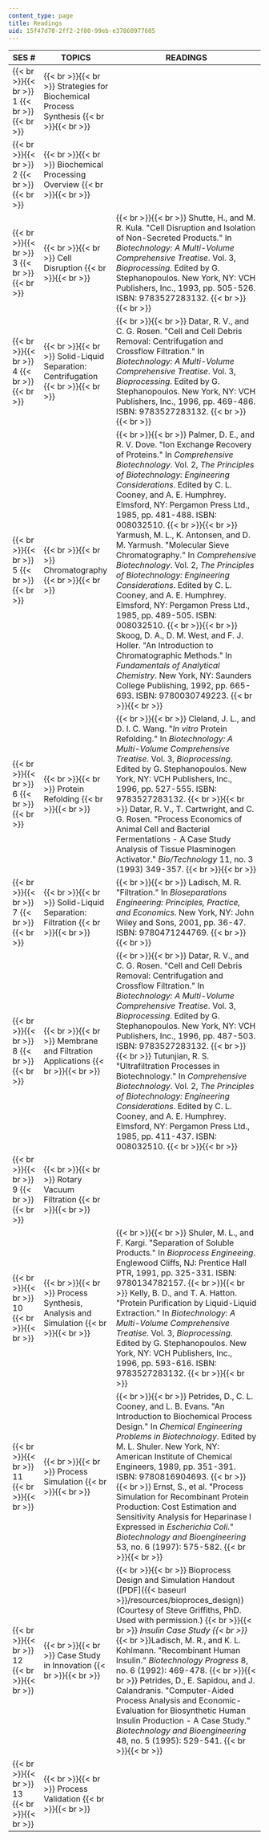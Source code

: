 ```yaml
---
content_type: page
title: Readings
uid: 15f47d70-2ff2-2f80-99eb-e37860977605
---
```


| SES # | TOPICS | READINGS |
| --- | --- | --- |
|  {{< br >}}{{< br >}} 1 {{< br >}}{{< br >}}  |  {{< br >}}{{< br >}} Strategies for Biochemical Process Synthesis {{< br >}}{{< br >}}  | &nbsp; |
|  {{< br >}}{{< br >}} 2 {{< br >}}{{< br >}}  |  {{< br >}}{{< br >}} Biochemical Processing Overview {{< br >}}{{< br >}}  | &nbsp; |
|  {{< br >}}{{< br >}} 3 {{< br >}}{{< br >}}  |  {{< br >}}{{< br >}} Cell Disruption {{< br >}}{{< br >}}  |  {{< br >}}{{< br >}} Shutte, H., and M. R. Kula. "Cell Disruption and Isolation of Non-Secreted Products." In _Biotechnology: A Multi-Volume Comprehensive Treatise_. Vol. 3, _Bioprocessing_. Edited by G. Stephanopoulos. New York, NY: VCH Publishers, Inc., 1993, pp. 505-526. ISBN: 9783527283132. {{< br >}}{{< br >}}  |
|  {{< br >}}{{< br >}} 4 {{< br >}}{{< br >}}  |  {{< br >}}{{< br >}} Solid-Liquid Separation: Centrifugation {{< br >}}{{< br >}}  |  {{< br >}}{{< br >}} Datar, R. V., and C. G. Rosen. "Cell and Cell Debris Removal: Centrifugation and Crossflow Filtration." In _Biotechnology: A Multi-Volume Comprehensive Treatise_. Vol. 3, _Bioprocessing_. Edited by G. Stephanopoulos. New York, NY: VCH Publishers, Inc., 1996, pp. 469-486. ISBN: 9783527283132. {{< br >}}{{< br >}}  |
|  {{< br >}}{{< br >}} 5 {{< br >}}{{< br >}}  |  {{< br >}}{{< br >}} Chromatography {{< br >}}{{< br >}}  |  {{< br >}}{{< br >}} Palmer, D. E., and R. V. Dove. "Ion Exchange Recovery of Proteins." In _Comprehensive Biotechnology_. Vol. 2, _The Principles of Biotechnology: Engineering Considerations_. Edited by C. L. Cooney, and A. E. Humphrey. Elmsford, NY: Pergamon Press Ltd., 1985, pp. 481-488. ISBN: 008032510. {{< br >}}{{< br >}} Yarmush, M. L., K. Antonsen, and D. M. Yarmush. "Molecular Sieve Chromatography." In _Comprehensive Biotechnology_. Vol. 2, _The Principles of Biotechnology: Engineering Considerations_. Edited by C. L. Cooney, and A. E. Humphrey. Elmsford, NY: Pergamon Press Ltd., 1985, pp. 489-505. ISBN: 008032510. {{< br >}}{{< br >}} Skoog, D. A., D. M. West, and F. J. Holler. "An Introduction to Chromatographic Methods." In _Fundamentals of Analytical Chemistry_. New York, NY: Saunders College Publishing, 1992, pp. 665-693. ISBN: 9780030749223. {{< br >}}{{< br >}}  |
|  {{< br >}}{{< br >}} 6 {{< br >}}{{< br >}}  |  {{< br >}}{{< br >}} Protein Refolding {{< br >}}{{< br >}}  |  {{< br >}}{{< br >}} Cleland, J. L., and D. I. C. Wang. "_In vitro_ Protein Refolding." In _Biotechnology: A Multi-Volume Comprehensive Treatise_. Vol. 3, _Bioprocessing_. Edited by G. Stephanopoulos. New York, NY: VCH Publishers, Inc., 1996, pp. 527-555. ISBN: 9783527283132. {{< br >}}{{< br >}} Datar, R. V., T. Cartwright, and C. G. Rosen. "Process Economics of Animal Cell and Bacterial Fermentations - A Case Study Analysis of Tissue Plasminogen Activator." _Bio/Technology_ 11, no. 3 (1993) 349-357. {{< br >}}{{< br >}}  |
|  {{< br >}}{{< br >}} 7 {{< br >}}{{< br >}}  |  {{< br >}}{{< br >}} Solid-Liquid Separation: Filtration {{< br >}}{{< br >}}  |  {{< br >}}{{< br >}} Ladisch, M. R. "Filtration." In _Bioseparations Engineering: Principles, Practice, and Economics_. New York, NY: John Wiley and Sons, 2001, pp. 36-47. ISBN: 9780471244769. {{< br >}}{{< br >}}  |
|  {{< br >}}{{< br >}} 8 {{< br >}}{{< br >}}  |  {{< br >}}{{< br >}} Membrane and Filtration Applications {{< br >}}{{< br >}}  |  {{< br >}}{{< br >}} Datar, R. V., and C. G. Rosen. "Cell and Cell Debris Removal: Centrifugation and Crossflow Filtration." In _Biotechnology: A Multi-Volume Comprehensive Treatise_. Vol. 3, _Bioprocessing_. Edited by G. Stephanopoulos. New York, NY: VCH Publishers, Inc., 1996, pp. 487-503. ISBN: 9783527283132. {{< br >}}{{< br >}} Tutunjian, R. S. "Ultrafiltration Processes in Biotechnology." In _Comprehensive Biotechnology_. Vol. 2, _The Principles of Biotechnology: Engineering Considerations_. Edited by C. L. Cooney, and A. E. Humphrey. Elmsford, NY: Pergamon Press Ltd., 1985, pp. 411-437. ISBN: 008032510. {{< br >}}{{< br >}}  |
|  {{< br >}}{{< br >}} 9 {{< br >}}{{< br >}}  |  {{< br >}}{{< br >}} Rotary Vacuum Filtration {{< br >}}{{< br >}}  | &nbsp; |
|  {{< br >}}{{< br >}} 10 {{< br >}}{{< br >}}  |  {{< br >}}{{< br >}} Process Synthesis, Analysis and Simulation {{< br >}}{{< br >}}  |  {{< br >}}{{< br >}} Shuler, M. L., and F. Kargi. "Separation of Soluble Products." In _Bioprocess Engineeing_. Englewood Cliffs, NJ: Prentice Hall PTR, 1991, pp. 325-331. ISBN: 9780134782157. {{< br >}}{{< br >}} Kelly, B. D., and T. A. Hatton. "Protein Purification by Liquid-Liquid Extraction." In _Biotechnology: A Multi-Volume Comprehensive Treatise_. Vol. 3, _Bioprocessing_. Edited by G. Stephanopoulos. New York, NY: VCH Publishers, Inc., 1996, pp. 593-616. ISBN: 9783527283132. {{< br >}}{{< br >}}  |
|  {{< br >}}{{< br >}} 11 {{< br >}}{{< br >}}  |  {{< br >}}{{< br >}} Process Simulation {{< br >}}{{< br >}}  |  {{< br >}}{{< br >}} Petrides, D., C. L. Cooney, and L. B. Evans. "An Introduction to Biochemical Process Design." In _Chemical Engineering Problems in Biotechnology_. Edited by M. L. Shuler. New York, NY: American Institute of Chemical Engineers, 1989, pp. 351-391. ISBN: 9780816904693. {{< br >}}{{< br >}} Ernst, S., et al. "Process Simulation for Recombinant Protein Production: Cost Estimation and Sensitivity Analysis for Heparinase I Expressed in _Escherichia Coli_." _Biotechnology and Bioengineering_ 53, no. 6 (1997): 575-582. {{< br >}}{{< br >}}  |
|  {{< br >}}{{< br >}} 12 {{< br >}}{{< br >}}  |  {{< br >}}{{< br >}} Case Study in Innovation {{< br >}}{{< br >}}  |  {{< br >}}{{< br >}} Bioprocess Design and Simulation Handout ([PDF]({{< baseurl >}}/resources/bioproces_design)) (Courtesy of Steve Griffiths, PhD. Used with permission.) {{< br >}}{{< br >}} _Insulin Case Study  {{< br >}}_  {{< br >}}Ladisch, M. R., and K. L. Kohlmann. "Recombinant Human Insulin." _Biotechnology Progress_ 8, no. 6 (1992): 469-478. {{< br >}}{{< br >}} Petrides, D., E. Sapidou, and J. Calandranis. "Computer-Aided Process Analysis and Economic-Evaluation for Biosynthetic Human Insulin Production - A Case Study." _Biotechnology and Bioengineering_ 48, no. 5 (1995): 529-541. {{< br >}}{{< br >}}  |
|  {{< br >}}{{< br >}} 13 {{< br >}}{{< br >}}  |  {{< br >}}{{< br >}} Process Validation {{< br >}}{{< br >}}  |
